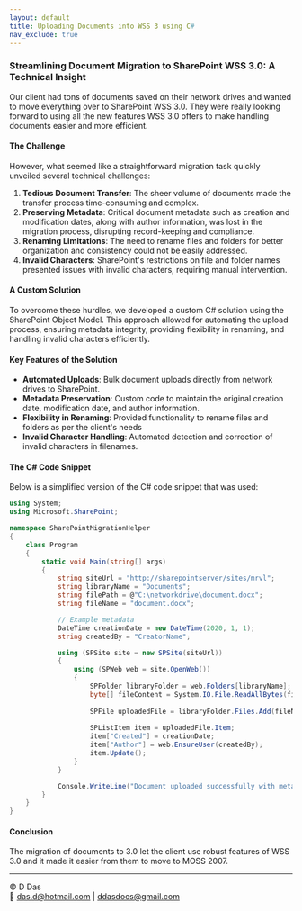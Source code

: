 ```yaml
---
layout: default
title: Uploading Documents into WSS 3 using C#
nav_exclude: true
---
```

### Streamlining Document Migration to SharePoint WSS 3.0: A Technical Insight

Our client had tons of documents saved on their network drives and wanted to move everything over to SharePoint WSS 3.0. They were really looking forward to using all the new features WSS 3.0 offers to make handling documents easier and more efficient.

#### The Challenge

However, what seemed like a straightforward migration task quickly unveiled several technical challenges:

1. **Tedious Document Transfer**: The sheer volume of documents made the transfer process time-consuming and complex.
2. **Preserving Metadata**: Critical document metadata such as creation and modification dates, along with author information, was lost in the migration process, disrupting record-keeping and compliance.
3. **Renaming Limitations**: The need to rename files and folders for better organization and consistency could not be easily addressed.
4. **Invalid Characters**: SharePoint's restrictions on file and folder names presented issues with invalid characters, requiring manual intervention.

#### A Custom Solution

To overcome these hurdles, we developed a custom C# solution using the SharePoint Object Model. This  approach allowed for automating the upload process, ensuring metadata integrity, providing flexibility in renaming, and handling invalid characters efficiently.

#### Key Features of the Solution

- **Automated Uploads**: Bulk document uploads directly from network drives to SharePoint.
- **Metadata Preservation**: Custom code to maintain the original creation date, modification date, and author information.
- **Flexibility in Renaming**: Provided functionality to rename files and folders as per the client's needs
- **Invalid Character Handling**: Automated detection and correction of invalid characters in filenames.

#### The C# Code Snippet

Below is a simplified version of the C# code snippet that was used:

```csharp
using System;
using Microsoft.SharePoint;

namespace SharePointMigrationHelper
{
    class Program
    {
        static void Main(string[] args)
        {
            string siteUrl = "http://sharepointserver/sites/mrvl";
            string libraryName = "Documents";
            string filePath = @"C:\networkdrive\document.docx";
            string fileName = "document.docx";

            // Example metadata
            DateTime creationDate = new DateTime(2020, 1, 1);
            string createdBy = "CreatorName";

            using (SPSite site = new SPSite(siteUrl))
            {
                using (SPWeb web = site.OpenWeb())
                {
                    SPFolder libraryFolder = web.Folders[libraryName];
                    byte[] fileContent = System.IO.File.ReadAllBytes(filePath);
                    
                    SPFile uploadedFile = libraryFolder.Files.Add(fileName, fileContent, true);
                    
                    SPListItem item = uploadedFile.Item;
                    item["Created"] = creationDate;
                    item["Author"] = web.EnsureUser(createdBy);
                    item.Update();
                }
            }

            Console.WriteLine("Document uploaded successfully with metadata.");
        }
    }
}
```

#### Conclusion

The migration of documents to 3.0 let the client use robust features of WSS 3.0 and it made it easier from them to move to MOSS 2007.

---
© D Das  
📧 [das.d@hotmail.com](mailto:das.d@hotmail.com) | [ddasdocs@gmail.com](mailto:ddasdocs@gmail.com)